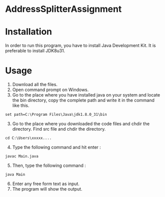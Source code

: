 # AddressSplitterAssignment

# Installation

In order to run this program, you have to install Java Development Kit. It is preferable to install JDK8u31.

# Usage

1. Download all the files.
2. Open command prompt on Windows. 
3. Go to the place where you have installed java on your system and locate the bin directory, copy the complete path and write it in the command like this.
```
set path=C:\Program Files\Java\jdk1.8.0_31\bin
```
3. Go to the place where you downloaded the code files and chdir the directory. Find src file and chdir the directory.
```
cd C:\Users\xxxxx....
```
4. Type the following command and hit enter :
```
javac Main.java
```
5. Then, type the following command :
```
java Main
```
6. Enter any free form text as input.
7. The program will show the output.
